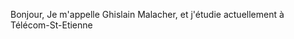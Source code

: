 Bonjour,
Je m'appelle Ghislain Malacher, et j'étudie actuellement à Télécom-St-Etienne

<!---
Jisl2/Jisl2 is a ✨ special ✨ repository because its `README.md` (this file) appears on your GitHub profile.
You can click the Preview link to take a look at your changes.
--->

